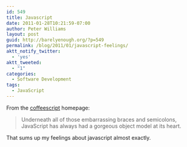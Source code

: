 ```yaml
---
id: 549
title: Javascript
date: 2011-01-28T10:21:59-07:00
author: Peter Williams
layout: post
guid: http://barelyenough.org/?p=549
permalink: /blog/2011/01/javascript-feelings/
aktt_notify_twitter:
  - 'yes'
aktt_tweeted:
  - "1"
categories:
  - Software Development
tags:
  - JavaScript
---
```

From the [coffeescript](http://jashkenas.github.com/coffee-script/) homepage:

> Underneath all of those embarrassing braces and semicolons, JavaScript has always had a gorgeous object model at its heart.

That sums up my feelings about javascript almost exactly.